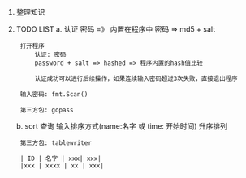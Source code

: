 1. 整理知识
2. TODO LIST
    a. 认证
        密码 =》 内置在程序中
        密码 => md5 + salt

        打开程序
            认证: 密码
            password + salt => hashed => 程序内置的hash值比较

            认证成功可以进行后续操作，如果连续输入密码超过3次失败，直接退出程序

        输入密码: fmt.Scan()

        第三方包: gopass
    b. sort
        查询 输入排序方式(name:名字 或 time: 开始时间) 升序排列

        第三方包: tablewriter

        | ID | 名字 | xxx| xxx|
        |xxx | xxxx | xx | xxx|